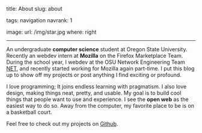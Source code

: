 title: About
slug: about

tags: navigation
navrank: 1

image:
    url: /img/star.jpg
    where: right

---

An undergraduate **computer science** student at Oregon State University.
Recently an webdev intern at **Mozilla** on the Firefox Marketplace Team.
During the school year, I webdev at the OSU Network Engineering Team
[NET][net], and recently started working for Mozilla again part-time. I put
this blog up to show off my projects or post anything I find exciting or
profound.

I love programming; It joins endless learning with pragmatism. I also love
design, making things neat, pretty, and usable. My goal is to build cool things
that people want to use and experience. I see the **open web** as the easiest
way to do so. Away from the computer, my favorite place to be is on a
basketball court.

Feel free to check out my projects on [Github][github].

[net]:http://oregonstate.edu/net
[linkedin]:http://www.linkedin.com/pub/kevin-ngo/42/576/b5a
[piano]:http://www.youtube.com/watch?v=bocsXSPMYbU
[tennis]:http://www.facebook.com/video/video.php?v=1065800744763
[github]:http://github.com/ngokevin
